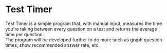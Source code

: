 # Test Timer
Test Timer is a simple program that, with manual input, measures the time you're taking between every question on a test and returns the average time per question.   
The program will be developed further to do more such as graph question times, show recommended answer rate, etc.